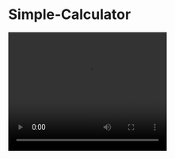 # Simple-Calculator

<video width="320" height="240" controls>
  <source src="https://github.com/MahmoodAlmur/Simple-Calculator/blob/main/Calculator%202024-08-06%2020-51-45.mp4">
  Your browser does not support the video tag.
</video>

